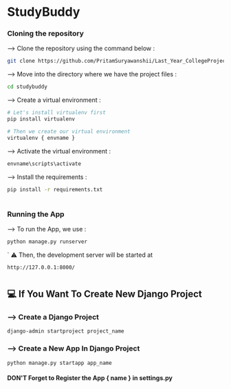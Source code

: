 #  StudyBuddy

### Cloning the repository

--> Clone the repository using the command below :
```bash
git clone https://github.com/PritamSuryawanshii/Last_Year_CollegeProject.git

```

--> Move into the directory where we have the project files : 
```bash
cd studybuddy

```

--> Create a virtual environment :
```bash
# Let's install virtualenv first
pip install virtualenv

# Then we create our virtual environment
virtualenv { envname }

```

--> Activate the virtual environment :
```bash
envname\scripts\activate

```

--> Install the requirements :
```bash
pip install -r requirements.txt

```

#

### Running the App

--> To run the App, we use :
```bash
python manage.py runserver

```
`
⚠ Then, the development server will be started at 
```bash 
http://127.0.0.1:8000/
```
#


## 💻 If You Want To Create New Django Project 
### --> Create a Django Project
```
django-admin startproject project_name
```



### --> Create a New App In Django Project
```
python manage.py startapp app_name
```
#### DON'T Forget to Register the App { name } in settings.py
